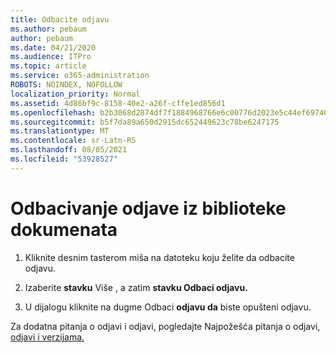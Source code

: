 ```yaml
---
title: Odbacite odjavu
ms.author: pebaum
author: pebaum
ms.date: 04/21/2020
ms.audience: ITPro
ms.topic: article
ms.service: o365-administration
ROBOTS: NOINDEX, NOFOLLOW
localization_priority: Normal
ms.assetid: 4d86bf9c-8158-40e2-a26f-cffe1ed856d1
ms.openlocfilehash: b2b3068d2874df7f1884968766e6c00776d2023e5c44ef697401485b57f9fadf
ms.sourcegitcommit: b5f7da89a650d2915dc652449623c78be6247175
ms.translationtype: MT
ms.contentlocale: sr-Latn-RS
ms.lasthandoff: 08/05/2021
ms.locfileid: "53928527"
---
```

# <a name="discard-a-check-out-from-a-document-library"></a>Odbacivanje odjave iz biblioteke dokumenata

1. Kliknite desnim tasterom miša na datoteku koju želite da odbacite odjavu.
    
2. Izaberite **stavku** Više , a zatim **stavku Odbaci odjavu.** 
    
3. U dijalogu kliknite na dugme Odbaci **odjavu da** biste opušteni odjavu. 
    
Za dodatna pitanja o odjavi i odjavi, pogledajte Najpožešća pitanja o odjavi, [odjavi i verzijama.](https://go.microsoft.com/fwlink/?linkid=2018786)
  

